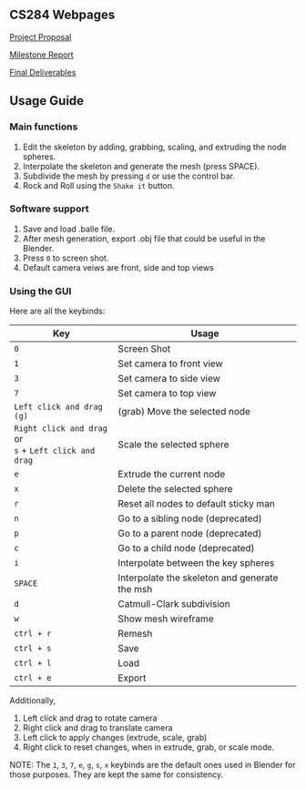 ## CS284 Webpages

[Project Proposal](proposal.md)

[Milestone Report](report.md)

[Final Deliverables](final.md)

## Usage Guide

### Main functions
1. Edit the skeleton by adding, grabbing, scaling, and extruding the node spheres.   
2. Interpolate the skeleton and generate the mesh (press SPACE).  
3. Subdivide the mesh by pressing `d` or use the control bar.   
4. Rock and Roll using the `Shake it` button.  

### Software support
1. Save and load .balle file.
2. After mesh generation, export .obj file that could be useful in the Blender.
3. Press `0` to screen shot.
4. Default camera veiws are front, side and top views

### Using the GUI
Here are all the keybinds:

| Key | Usage  |
| --- | ---- | 
| `0` | Screen Shot|
| `1` | Set camera to front view |
| `3` | Set camera to side view |
| `7` | Set camera to top view |
| `Left click and drag (g)` | (grab) Move the selected node |
| `Right click and drag` or <br /> `s` + `Left click and drag ` | Scale the selected sphere |
| `e` |  Extrude the current node |
| `x` |  Delete the selected sphere |
| `r` | Reset all nodes to default sticky man 
| `n` |  Go to a sibling node (deprecated)|
| `p` |  Go to a parent node (deprecated)|
| `c` |  Go to a child node (deprecated)|
| `i` | Interpolate between the key spheres |
| `SPACE` | Interpolate the skeleton and generate the msh |
| `d` | Catmull-Clark subdivision |
| `w` | Show mesh wireframe |
| `ctrl + r` | Remesh |
| `ctrl + s` | Save |
| `ctrl + l` | Load |
| `ctrl + e` | Export |

Additionally, 
1. Left click and drag to rotate camera
2. Right click and drag to translate camera
3. Left click to apply changes (extrude, scale, grab)
4. Right click to reset changes, when in extrude, grab, or scale mode.

NOTE: The `1`, `3`, `7`, `e`, `g`, `s`, `x` keybinds are the default ones used in Blender for those purposes. They are kept the same for consistency.   
